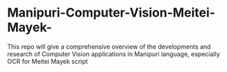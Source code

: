 # Manipuri-Computer-Vision-Meitei-Mayek-
This repo will give a comprehensive overview of the developments and research of Computer Vision applications in Manipuri language, especially OCR for Meitei Mayek script
